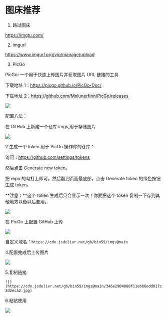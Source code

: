 # 图床推荐

1. 路过图床

https://imgtu.com/

2. imgurl

https://www.imgurl.org/vip/manage/upload

3. PicGo

PicGo: 一个用于快速上传图片并获取图片 URL 链接的工具

下载地址 1：https://picgo.github.io/PicGo-Doc/

下载地址 2：https://github.com/Molunerfinn/PicGo/releases

![](https://cdn.jsdelivr.net/gh/bin59/imgs@main/PicGo/QQ%E6%88%AA%E5%9B%BE20230620233229.png)

配置方法：

在 GitHub 上新建一个仓库 imgs,用于存储图片

![](https://cdn.jsdelivr.net/gh/bin59/imgs@main/PicGo/1created.png)

2.生成一个 token 用于 PicGo 操作你的仓库：

访问：https://github.com/settings/tokens

然后点击 Generate new token。

把 repo 的勾打上即可。然后翻到页面最底部，点击 Generate token 的绿色按钮生成 token。

**注意：**这个 token 生成后只会显示一次！你要把这个 token 复制一下存到其他地方以备以后要用。

<!-- 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 -->

![](https://cdn.jsdelivr.net/gh/bin59/imgs@main/PicGo/QQ%E6%88%AA%E5%9B%BE20230620234511.png)

在 PicGo 上配置 GitHub 上传

![](https://cdn.jsdelivr.net/gh/bin59/imgs@main/PicGo/QQ%E6%88%AA%E5%9B%BE20230620235050.png)

自定义域名：`https://cdn.jsdelivr.net/gh/bin59/imgs@main`

4.配置完成后上传图片

![](https://cdn.jsdelivr.net/gh/bin59/imgs@main/QQ%E6%88%AA%E5%9B%BE20230620235239.png)

5.复制链接

`![](https://cdn.jsdelivr.net/gh/bin59/imgs@main/346e2904880f11ebb6edd017c2d2eca2.jpg)`

6.粘贴使用

![](https://cdn.jsdelivr.net/gh/bin59/imgs@main/346e2904880f11ebb6edd017c2d2eca2.jpg)
